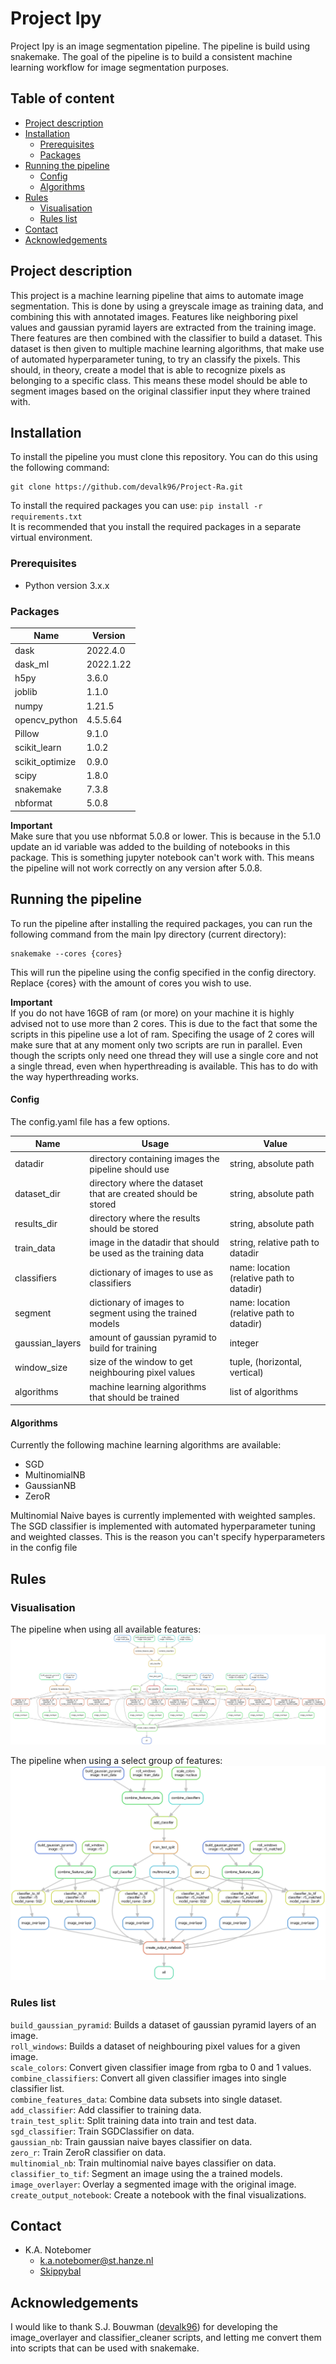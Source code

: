 # Project Ipy #
Project Ipy is an image segmentation pipeline. The pipeline is build using snakemake. 
The goal of the pipeline is to build a consistent machine learning workflow for image 
segmentation purposes.

## Table of content

- [Project description](#project-description)
- [Installation](#installation)
    * [Prerequisites](#prerequisites)
    * [Packages](#packages)
- [Running the pipeline](#running-the-pipeline)
    * [Config](#config)
    * [Algorithms](#algorithms)
- [Rules](#rules)
    * [Visualisation](#visualisation)
    * [Rules list](#rules-list)
- [Contact](#contact)
- [Acknowledgements](#acknowledgements)

## Project description
This project is a machine learning pipeline that aims to automate image segmentation. This is done
by using a greyscale image as training data, and combining this with annotated images. Features like 
neighboring pixel values and gaussian pyramid layers are extracted from the training image. There
features are then combined with the classifier to build a dataset. This dataset is then given to 
multiple machine learning algorithms, that make use of automated hyperparameter tuning, to try an classify
the pixels. This should, in theory, create a model that is able to recognize pixels as belonging
to a specific class. This means these model should be able to segment images based on the original
classifier input they where trained with.


## Installation
To install the pipeline you must clone this repository. You can do this using
the following command:
```
git clone https://github.com/devalk96/Project-Ra.git
```

To install the required packages you can use:
``pip install -r requirements.txt``  
It is recommended that you install the required packages 
in a separate virtual environment.

### Prerequisites
* Python version 3.x.x

### Packages
|Name                                   |Version                |   
|---                                    |---                    |
|dask                                   |2022.4.0               |
|dask_ml                                |2022.1.22              |
|h5py                                   |3.6.0                  |
|joblib                                 |1.1.0                  |
|numpy                                  |1.21.5                 |
|opencv_python                          |4.5.5.64               |
|Pillow                                 |9.1.0                  |
|scikit_learn                           |1.0.2                  |
|scikit_optimize                        |0.9.0                  |
|scipy                                  |1.8.0                  |
|snakemake                              |7.3.8                  |
|nbformat                               |5.0.8                  |

**Important**   
Make sure that you use nbformat 5.0.8 or lower. This is because in the 5.1.0 update an id variable was added 
to the building of notebooks in this package. This is something jupyter notebook can't work with.
This means the pipeline will not work correctly on any version after 5.0.8.

## Running the pipeline
To run the pipeline after installing the required packages, you can run the following command from the 
main Ipy directory (current directory):  
```
snakemake --cores {cores}
```

This will run the pipeline using the config specified in the config directory. Replace {cores} with the 
amount of cores you wish to use. 

**Important**  
If you do not have 16GB of ram (or more) on your machine it is highly advised not to use more than 2 cores.
This is due to the fact that some the scripts in this pipeline use a lot of ram. Specifing the usage of 2 
cores will make sure that at any moment only two scripts are run in parallel. Even though the scripts only need one
thread they will use a single core and not a single thread, even when hyperthreading is available. This has to do
with the way hyperthreading works.

#### Config
The config.yaml file has a few options. 

|Name               |Usage                                                          |Value                                      |
|---                | ---                                                           |---                                        |
|datadir            | directory containing images the pipeline should use           | string, absolute path                     |
|dataset_dir        | directory where the dataset that are created should be stored | string, absolute path                     |
|results_dir        | directory where the results should be stored                  | string, absolute path                     |
|train_data         | image in the datadir that should be used as the training data | string, relative path to datadir          |
|classifiers        | dictionary of images to use as classifiers                    | name: location (relative path to datadir) |
|segment            | dictionary of images to segment using the trained models      | name: location (relative path to datadir) |
|gaussian_layers    | amount of gaussian pyramid to build for training              | integer                                   |
|window_size        | size of the window to get neighbouring pixel values           | tuple, (horizontal, vertical)             |
|algorithms         | machine learning algorithms that should be trained            | list of algorithms                        |

#### Algorithms
Currently the following machine learning algorithms are available:
- SGD
- MultinomialNB
- GaussianNB
- ZeroR

Multinomial Naive bayes is currently implemented with weighted samples. The SGD classifier is implemented with 
automated hyperparameter tuning and weighted classes. This is the reason you can't specify hyperparameters in 
the config file


## Rules
### Visualisation

The pipeline when using all available features:
![full_pipeline](images/full_use_pipeline.png)

The pipeline when using a select group of features:
![partial_pipeline](images/partial_use_pipeline.png)


### Rules list
``build_gaussian_pyramid``: Builds a dataset of gaussian pyramid layers 
of an image.  
``roll_windows``: Builds a dataset of neighbouring pixel values for a given image.  
``scale_colors``: Convert given classifier image from rgba to 0 and 1 values.  
``combine_classifiers``: Convert all given classifier images into single classifier list.  
``combine_features_data``: Combine data subsets into single dataset.  
``add_classifier``: Add classifier to training data.  
``train_test_split``: Split training data into train and test data.  
``sgd_classifier``: Train SGDClassifier on data.  
``gaussian_nb``: Train gaussian naive bayes classifier on data.  
``zero_r``: Train ZeroR classifier on data.  
``multinomial_nb``: Train multinomial naive bayes classifier on data.  
``classifier_to_tif``: Segment an image using the a trained models.  
``image_overlayer``: Overlay a segmented image with the original image.  
``create_output_notebook``: Create a notebook with the final visualizations.


## Contact
* K.A. Notebomer
  * k.a.notebomer@st.hanze.nl
  * [Skippybal](https://github.com/Skippybal)
 
 
## Acknowledgements
I would like to thank S.J. Bouwman ([devalk96](https://github.com/devalk96)) for developing the 
image_overlayer and classifier_cleaner scripts, and letting me convert them into 
scripts that can be used with snakemake.